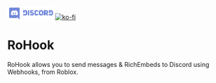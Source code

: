 [![Discord](assets/discord_logo.png)](https://discord.gg/X7NFTtYeSC)[![ko-fi](https://www.ko-fi.com/img/githubbutton_sm.svg)](https://ko-fi.com/A0A4247DU)

# RoHook

RoHook allows you to send messages & RichEmbeds to Discord using Webhooks, from Roblox.